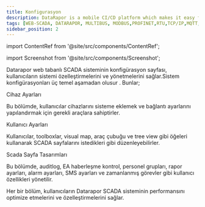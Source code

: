 ```yaml
---
title: Konfigurasyon
description: DataRapor is a mobile CI/CD platform which makes it easy for you to manage the lifecycle of your mobile applications.
tags: [WEB-SCADA, DATARAPOR, MULTIBUS, MODBUS,PROFINET,RTU,TCP/IP,MQTT,BACNET,SCADA,VERI TOPLAMA]
sidebar_position: 2
---
```


  
import ContentRef from '@site/src/components/ContentRef';

 
import Screenshot from '@site/src/components/Screenshot';

 <Screenshot  url='/img/pd2.png' />



Datarapor web tabanlı SCADA sisteminin konfigürasyon sayfası, kullanıcıların sistemi özelleştirmelerini ve yönetmelerini sağlar.Sistem konfigürasyonları üç temel aşamadan olusur . Bunlar;
 

<ContentRef url="/docs/Konfigürasyon/devicesetting">Cihaz Ayarları</ContentRef>

Bu bölümde, kullanıcılar cihazlarını sisteme eklemek ve bağlantı ayarlarını yapılandırmak için gerekli araçlara sahiptirler.

<ContentRef url="/docs/Konfigürasyon/personsetting">Kullanıcı Ayarları</ContentRef>
 
Kullanıcılar, toolboxlar, visual map, araç çubuğu ve tree view gibi öğeleri kullanarak SCADA sayfalarını istedikleri gibi düzenleyebilirler.

<ContentRef url="/docs/Konfigürasyon/pagedesing">Scada Sayfa Tasarımları</ContentRef>

Bu bölümde, auditlog, EA haberleşme kontrol, personel grupları, rapor ayarları, alarm ayarları, SMS ayarları ve zamanlanmış görevler gibi kullanıcı özellikleri yönetilir.  




 Her bir bölüm, kullanıcıların Datarapor SCADA sisteminin performansını optimize etmelerini ve özelleştirmelerini sağlar.